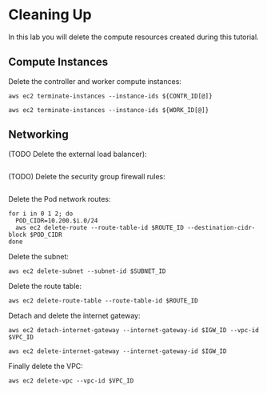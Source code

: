 # Cleaning Up

In this lab you will delete the compute resources created during this tutorial.

## Compute Instances

Delete the controller and worker compute instances:

```
aws ec2 terminate-instances --instance-ids ${CONTR_ID[@]} 

aws ec2 terminate-instances --instance-ids ${WORK_ID[@]} 
```

## Networking

(TODO Delete the external load balancer):

```

```

(TODO) Delete the security group firewall rules:

```
```

Delete the Pod network routes:

```
for i in 0 1 2; do
  POD_CIDR=10.200.$i.0/24
  aws ec2 delete-route --route-table-id $ROUTE_ID --destination-cidr-block $POD_CIDR 
done 
```

Delete the subnet:

```
aws ec2 delete-subnet --subnet-id $SUBNET_ID
```

Delete the route table:

```
aws ec2 delete-route-table --route-table-id $ROUTE_ID
```

Detach and delete the internet gateway:

```
aws ec2 detach-internet-gateway --internet-gateway-id $IGW_ID --vpc-id $VPC_ID

aws ec2 delete-internet-gateway --internet-gateway-id $IGW_ID
```

Finally delete the VPC:

```
aws ec2 delete-vpc --vpc-id $VPC_ID
```
